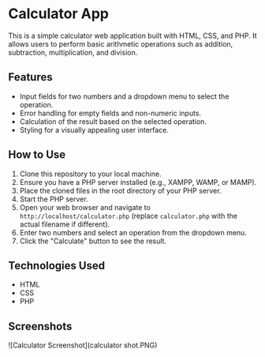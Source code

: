 # Calculator App

This is a simple calculator web application built with HTML, CSS, and PHP. It allows users to perform basic arithmetic operations such as addition, subtraction, multiplication, and division.

## Features

- Input fields for two numbers and a dropdown menu to select the operation.
- Error handling for empty fields and non-numeric inputs.
- Calculation of the result based on the selected operation.
- Styling for a visually appealing user interface.

## How to Use

1. Clone this repository to your local machine.
2. Ensure you have a PHP server installed (e.g., XAMPP, WAMP, or MAMP).
3. Place the cloned files in the root directory of your PHP server.
4. Start the PHP server.
5. Open your web browser and navigate to `http://localhost/calculator.php` (replace `calculator.php` with the actual filename if different).
6. Enter two numbers and select an operation from the dropdown menu.
7. Click the "Calculate" button to see the result.

## Technologies Used

- HTML
- CSS
- PHP

## Screenshots

![Calculator Screenshot](calculator shot.PNG)
